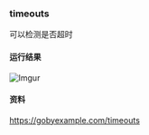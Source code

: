 ### timeouts
可以检测是否超时

#### 运行结果
![Imgur](http://i.imgur.com/md6ybwJ.png)

#### 资料
https://gobyexample.com/timeouts
